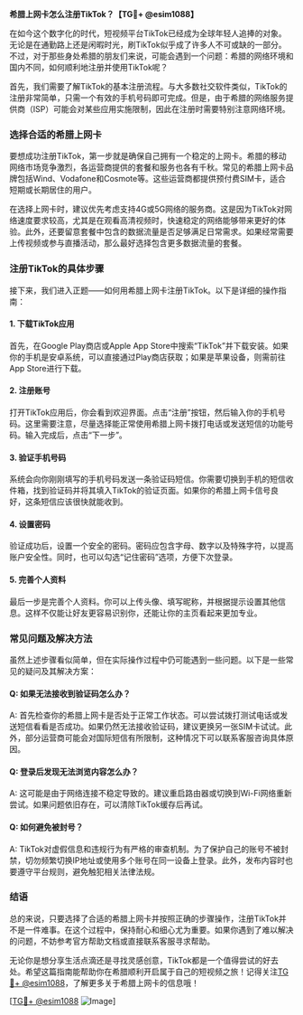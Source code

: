 **希腊上网卡怎么注册TikTok？【TG💪+ @esim1088】**

在如今这个数字化的时代，短视频平台TikTok已经成为全球年轻人追捧的对象。无论是在通勤路上还是闲暇时光，刷TikTok似乎成了许多人不可或缺的一部分。不过，对于那些身处希腊的朋友们来说，可能会遇到一个问题：希腊的网络环境和国内不同，如何顺利地注册并使用TikTok呢？

首先，我们需要了解TikTok的基本注册流程。与大多数社交软件类似，TikTok的注册非常简单，只需一个有效的手机号码即可完成。但是，由于希腊的网络服务提供商（ISP）可能会对某些应用实施限制，因此在注册时需要特别注意网络环境。

### **选择合适的希腊上网卡**

要想成功注册TikTok，第一步就是确保自己拥有一个稳定的上网卡。希腊的移动网络市场竞争激烈，各运营商提供的套餐和服务也各有千秋。常见的希腊上网卡品牌包括Wind、Vodafone和Cosmote等。这些运营商都提供预付费SIM卡，适合短期或长期居住的用户。

在选择上网卡时，建议优先考虑支持4G或5G网络的服务商。这是因为TikTok对网络速度要求较高，尤其是在观看高清视频时，快速稳定的网络能够带来更好的体验。此外，还要留意套餐中包含的数据流量是否足够满足日常需求。如果经常需要上传视频或参与直播活动，那么最好选择包含更多数据流量的套餐。

### **注册TikTok的具体步骤**

接下来，我们进入正题——如何用希腊上网卡注册TikTok。以下是详细的操作指南：

#### **1. 下载TikTok应用**
首先，在Google Play商店或Apple App Store中搜索“TikTok”并下载安装。如果你的手机是安卓系统，可以直接通过Play商店获取；如果是苹果设备，则需前往App Store进行下载。

#### **2. 注册账号**
打开TikTok应用后，你会看到欢迎界面。点击“注册”按钮，然后输入你的手机号码。这里需要注意，尽量选择能正常使用希腊上网卡拨打电话或发送短信的功能号码。输入完成后，点击“下一步”。

#### **3. 验证手机号码**
系统会向你刚刚填写的手机号码发送一条验证码短信。你需要切换到手机的短信收件箱，找到验证码并将其填入TikTok的验证页面。如果你的希腊上网卡信号良好，这条短信应该很快就能收到。

#### **4. 设置密码**
验证成功后，设置一个安全的密码。密码应包含字母、数字以及特殊字符，以提高账户安全性。同时，也可以勾选“记住密码”选项，方便下次登录。

#### **5. 完善个人资料**
最后一步是完善个人资料。你可以上传头像、填写昵称，并根据提示设置其他信息。这样不仅能让好友更容易识别你，还能让你的主页看起来更加专业。

### **常见问题及解决方法**

虽然上述步骤看似简单，但在实际操作过程中仍可能遇到一些问题。以下是一些常见的疑问及其解决方案：

#### **Q: 如果无法接收到验证码怎么办？**
A: 首先检查你的希腊上网卡是否处于正常工作状态。可以尝试拨打测试电话或发送短信看看是否成功。如果仍然无法接收验证码，建议更换另一张SIM卡试试。此外，部分运营商可能会对国际短信有所限制，这种情况下可以联系客服咨询具体原因。

#### **Q: 登录后发现无法浏览内容怎么办？**
A: 这可能是由于网络连接不稳定导致的。建议重启路由器或切换到Wi-Fi网络重新尝试。如果问题依旧存在，可以清除TikTok缓存后再试。

#### **Q: 如何避免被封号？**
A: TikTok对虚假信息和违规行为有严格的审查机制。为了保护自己的账号不被封禁，切勿频繁切换IP地址或使用多个账号在同一设备上登录。此外，发布内容时也要遵守平台规则，避免触犯相关法律法规。

### **结语**

总的来说，只要选择了合适的希腊上网卡并按照正确的步骤操作，注册TikTok并不是一件难事。在这个过程中，保持耐心和细心尤为重要。如果你遇到了难以解决的问题，不妨参考官方帮助文档或直接联系客服寻求帮助。

无论你是想分享生活点滴还是寻找灵感创意，TikTok都是一个值得尝试的好去处。希望这篇指南能帮助你在希腊顺利开启属于自己的短视频之旅！记得关注[TG💪+ @esim1088](https://t.me/s/esim1088)，了解更多关于希腊上网卡的信息哦！

[[TG💪+ @esim1088](https://t.me/s/esim1088) ![Image](https://i.postimg.cc/4NQfJmqS/Snipaste-2025-05-13-00-14-12.png)]